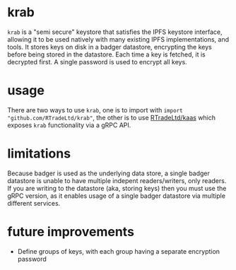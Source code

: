 # krab

`krab` is a "semi secure" keystore that satisfies the IPFS keystore interface, allowing it to be used natively with many existing IPFS implementations, and tools. It stores keys on disk in a badger datastore, encrypting the keys before being stored in the datastore. Each time a key is fetched, it is decrypted first. A single password is used to encrypt all keys.

# usage

There are two ways to use `krab`, one is to import with `import "github.com/RTradeLtd/krab"`, the other is to use [RTradeLtd/kaas](https://github.com/RTradeLtd/kaas) which exposes `krab` functionality via a gRPC API.

# limitations

Because badger is used as the underlying data store, a single badger datastore is unable to have multiple indepent readers/writers, only readers. If you are writing to the datastore (aka, storing keys) then you must use the gRPC version, as it enables usage of a single badger datastore via multiple different services.

# future improvements

* Define groups of keys, with each group having a separate encryption password